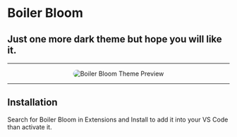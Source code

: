 # Boiler Bloom
## Just one more dark theme but hope you will like it.
----------

<p align="center">
  <img alt="Boiler Bloom Theme Preview" src="https://github.com/user-attachments/assets/b878759b-80d3-4fb3-9ec8-a120f2f1ae0c" style="border-radius: 10px;">
</p>

----------

## Installation

Search for Boiler Bloom in Extensions and Install to add it into your VS Code than activate it.
